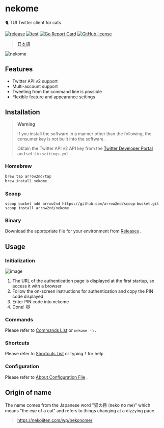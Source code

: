 # nekome

🐈 TUI Twitter client for cats

[![release](https://github.com/arrow2nd/nekome/actions/workflows/release.yml/badge.svg)](https://github.com/arrow2nd/nekome/actions/workflows/release.yml)
[![test](https://github.com/arrow2nd/nekome/actions/workflows/test.yml/badge.svg)](https://github.com/arrow2nd/nekome/actions/workflows/test.yml)
[![Go Report Card](https://goreportcard.com/badge/github.com/arrow2nd/nekome)](https://goreportcard.com/report/github.com/arrow2nd/nekome)
[![GitHub license](https://img.shields.io/github/license/arrow2nd/nekome)](https://github.com/arrow2nd/nekome/blob/main/LICENSE)

> [日本語](./README.md)

![nekome](https://user-images.githubusercontent.com/44780846/177174791-d5fb9db2-2a83-490a-8ed0-7d08fe16f89c.gif)

## Features

- Twitter API v2 support
- Multi-account support
- Tweeting from the command line is possible
- Flexible feature and appearance settings

## Installation

> **Warning**
>
> If you install the software in a manner other than the following, the consumer key is not built into the software.
>
> Obtain the Twitter API v2 API key from the [Twitter Developer Portal](https://developer.twitter.com/en/portal/projects-and-apps) and set it in `settings.yml` .

### Homebrew

```sh
brew tap arrow2nd/tap
brew install nekome
```

### Scoop

```
scoop bucket add arrow2nd https://github.com/arrow2nd/scoop-bucket.git
scoop install arrow2nd/nekome
```

### Binary

Download the appropriate file for your environment from [Releases](https://github.com/arrow2nd/nekome/releases) .

## Usage

### Initialization

![image](https://user-images.githubusercontent.com/44780846/177674269-2efa3342-bb1a-4be3-8133-7fc8f6e8cec0.png)

1. The URL of the authentication page is displayed at the first startup, so access it with a browser
2. Follow the on-screen instructions for authentication and copy the PIN code displayed
3. Enter PIN code into nekome
4. Done! 🐱

### Commands

Please refer to [Commands List](./docs/en/commands.md) or `nekome -h` .

### Shortcuts

Please refer to [Shortcuts List](./docs/en/shortcuts.md) or typing `?` for help.

### Configuration

Please refer to [About Configuration File](./docs/en/config.md) .

## Origin of name

The name comes from the Japanese word "猫の目 (neko no me)" which means "the eye of a cat" and refers to things changing at a dizzying pace.

> https://nekojiten.com/wp/nekonome/

